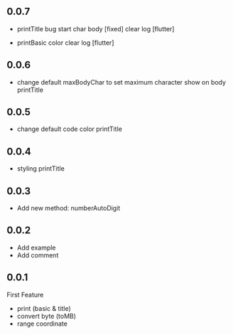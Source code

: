 ## 0.0.7

- printTitle
bug start char body [fixed]
clear log [flutter]

- printBasic
color
clear log [flutter]

## 0.0.6

- change default maxBodyChar to set maximum character show on body printTitle

## 0.0.5

- change default code color printTitle

## 0.0.4

- styling printTitle

## 0.0.3

- Add new method: numberAutoDigit

## 0.0.2

- Add example
- Add comment

## 0.0.1

First Feature
- print (basic & title)
- convert byte (toMB)
- range coordinate
